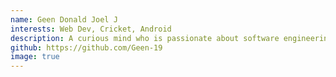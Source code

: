 ```yaml
---
name: Geen Donald Joel J
interests: Web Dev, Cricket, Android
description: A curious mind who is passionate about software engineering, who enjoys coding
github: https://github.com/Geen-19
image: true
---
```

